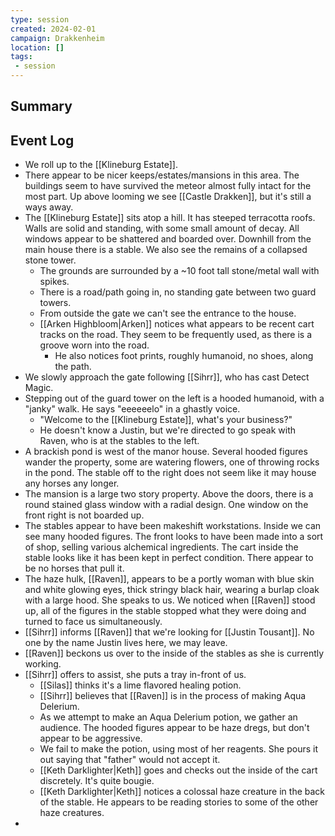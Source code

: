 ```yaml
---
type: session
created: 2024-02-01
campaign: Drakkenheim
location: []
tags:
 - session
---
```



## Summary

## Event Log

- We roll up to the [[Klineburg Estate]].
- There appear to be nicer keeps/estates/mansions in this area. The buildings seem to have survived the meteor almost fully intact for the most part. Up above looming we see [[Castle Drakken]], but it's still a ways away.
- The [[Klineburg Estate]] sits atop a hill. It has steeped terracotta roofs. Walls are solid and standing, with some small amount of decay. All windows appear to be shattered and boarded over. Downhill from the main house there is a stable. We also see the remains of a collapsed stone tower.
	- The grounds are surrounded by a ~10 foot tall stone/metal wall with spikes.
	- There is a road/path going in, no standing gate between two guard towers.
	- From outside the gate we can't see the entrance to the house.
	- [[Arken Highbloom|Arken]] notices what appears to be recent cart tracks on the road. They seem to be frequently used, as there is a groove worn into the road.
		- He also notices foot prints, roughly humanoid, no shoes, along the path.
- We slowly approach the gate following [[Sihrr]], who has cast Detect Magic.
- Stepping out of the guard tower on the left is a hooded humanoid, with a "janky" walk. He says "eeeeeelo" in a ghastly voice.
	- "Welcome to the [[Klineburg Estate]], what's your business?"
	- He doesn't know a Justin, but we're directed to go speak with Raven, who is at the stables to the left. 
- A brackish pond is west of the manor house. Several hooded figures wander the property, some are watering flowers, one of throwing rocks in the pond. The stable off to the right does not seem like it may house any horses any longer.
- The mansion is a large two story property. Above the doors, there is a round stained glass window with a radial design. One window on the front right is not boarded up.
- The stables appear to have been makeshift workstations. Inside we can see many hooded figures. The front looks to have been made into a sort of shop, selling various alchemical ingredients. The cart inside the stable looks like it has been kept in perfect condition. There appear to be no horses that pull it. 
- The haze hulk, [[Raven]], appears to be a portly woman with blue skin and white glowing eyes, thick stringy black hair, wearing a burlap cloak with a large hood. She speaks to us. We noticed when [[Raven]] stood up, all of the figures in the stable stopped what they were doing and turned to face us simultaneously.
- [[Sihrr]] informs [[Raven]] that we're looking for [[Justin Tousant]]. No one by the name Justin lives here, we may leave.
- [[Raven]] beckons us over to the inside of the stables as she is currently working.
- [[Sihrr]] offers to assist, she puts a tray in-front of us.
	- [[Silas]] thinks it's a lime flavored healing potion.
	- [[Sihrr]] believes that [[Raven]] is in the process of making Aqua Delerium.
	- As we attempt to make an Aqua Delerium potion, we gather an audience. The hooded figures appear to be haze dregs, but don't appear to be aggressive. 
	- We fail to make the potion, using most of her reagents. She pours it out saying that "father" would not accept it.
	- [[Keth Darklighter|Keth]] goes and checks out the inside of the cart discretely. It's quite bougie.
	- [[Keth Darklighter|Keth]] notices a colossal haze creature in the back of the stable. He appears to be reading stories to some of the other haze creatures.
- 


